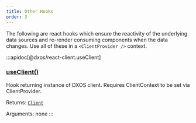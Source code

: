 ```yaml
---
title: Other Hooks
order: 3
---
```


The following are react hooks which ensure the reactivity of the underlying data sources and re-render consuming components when the data changes. Use all of these in a `<ClientProvider />` context.

:::apidoc[@dxos/react-client.useClient]
### [useClient()](https://github.com/dxos/dxos/blob/175437b91/packages/sdk/react-client/src/client/ClientContext.tsx#L45)

Hook returning instance of DXOS client.
Requires ClientContext to be set via ClientProvider.

Returns: <code>[Client](/api/@dxos/react-client/classes/Client)</code>

Arguments: none
:::

